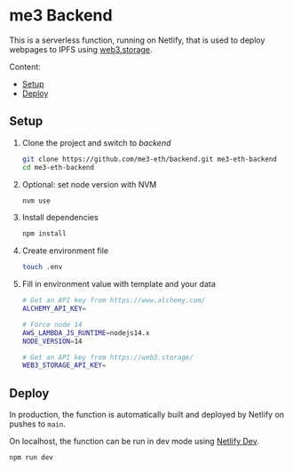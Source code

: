# me3 Backend

This is a serverless function, running on Netlify, that is used to deploy webpages to IPFS using [web3.storage](https://web3.storage/).

Content:

* [Setup](#setup)
* [Deploy](#deploy)

## Setup

1. Clone the project and switch to _backend_
    ```sh
    git clone https://github.com/me3-eth/backend.git me3-eth-backend
    cd me3-eth-backend
    ```
2. Optional: set node version with NVM
    ```sh
    nvm use
    ```
3. Install dependencies
    ```sh
    npm install
    ```
4. Create environment file
    ```sh
    touch .env
    ```
5. Fill in environment value with template and your data
    ```sh
    # Get an API key from https://www.alchemy.com/
    ALCHEMY_API_KEY=
    
    # Force node 14
    AWS_LAMBDA_JS_RUNTIME=nodejs14.x
    NODE_VERSION=14
    
    # Get an API key from https://web3.storage/
    WEB3_STORAGE_API_KEY=
    ```

## Deploy

In production, the function is automatically built and deployed by Netlify on pushes to `main`.

On localhost, the function can be run in dev mode using [Netlify Dev](https://www.netlify.com/products/dev/).

```sh
npm run dev
```
